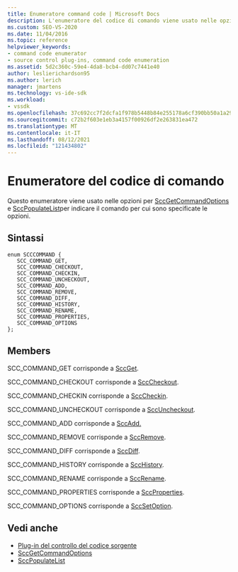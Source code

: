 ```yaml
---
title: Enumeratore command code | Microsoft Docs
description: L'enumeratore del codice di comando viene usato nelle opzioni per SccGetCommandOptions e SccPopulateListto per indicare il comando per cui sono specificate le opzioni.
ms.custom: SEO-VS-2020
ms.date: 11/04/2016
ms.topic: reference
helpviewer_keywords:
- command code enumerator
- source control plug-ins, command code enumeration
ms.assetid: 5d2c360c-59e4-4da8-bcb4-dd07c7441e40
author: leslierichardson95
ms.author: lerich
manager: jmartens
ms.technology: vs-ide-sdk
ms.workload:
- vssdk
ms.openlocfilehash: 37c692cc7f2dcfa1f978b5448b84e255178a6cf390bb50a1a2918a6981a07543
ms.sourcegitcommit: c72b2f603e1eb3a4157f00926df2e263831ea472
ms.translationtype: MT
ms.contentlocale: it-IT
ms.lasthandoff: 08/12/2021
ms.locfileid: "121434802"
---
```

# <a name="command-code-enumerator"></a>Enumeratore del codice di comando
Questo enumeratore viene usato nelle opzioni per [SccGetCommandOptions](../extensibility/sccgetcommandoptions-function.md) e [SccPopulateList](../extensibility/sccpopulatelist-function.md)per indicare il comando per cui sono specificate le opzioni.

## <a name="syntax"></a>Sintassi

```
enum SCCCOMMAND {
   SCC_COMMAND_GET,
   SCC_COMMAND_CHECKOUT,
   SCC_COMMAND_CHECKIN,
   SCC_COMMAND_UNCHECKOUT,
   SCC_COMMAND_ADD,
   SCC_COMMAND_REMOVE,
   SCC_COMMAND_DIFF,
   SCC_COMMAND_HISTORY,
   SCC_COMMAND_RENAME,
   SCC_COMMAND_PROPERTIES,
   SCC_COMMAND_OPTIONS
};
```

## <a name="members"></a>Members
SCC_COMMAND_GET corrisponde a [SccGet](../extensibility/sccget-function.md).

SCC_COMMAND_CHECKOUT corrisponde a [SccCheckout](../extensibility/scccheckout-function.md).

SCC_COMMAND_CHECKIN corrisponde a [SccCheckin](../extensibility/scccheckin-function.md).

SCC_COMMAND_UNCHECKOUT corrisponde a [SccUncheckout](../extensibility/sccuncheckout-function.md).

SCC_COMMAND_ADD corrisponde a [SccAdd.](../extensibility/sccadd-function.md)

SCC_COMMAND_REMOVE corrisponde a [SccRemove](../extensibility/sccremove-function.md).

SCC_COMMAND_DIFF corrisponde a [SccDiff](../extensibility/sccdiff-function.md).

SCC_COMMAND_HISTORY corrisponde a [SccHistory](../extensibility/scchistory-function.md).

SCC_COMMAND_RENAME corrisponde a [SccRename](../extensibility/sccrename-function.md).

SCC_COMMAND_PROPERTIES corrisponde a [SccProperties](../extensibility/sccproperties-function.md).

SCC_COMMAND_OPTIONS corrisponde a [SccSetOption](../extensibility/sccsetoption-function.md).

## <a name="see-also"></a>Vedi anche
- [Plug-in del controllo del codice sorgente](../extensibility/source-control-plug-ins.md)
- [SccGetCommandOptions](../extensibility/sccgetcommandoptions-function.md)
- [SccPopulateList](../extensibility/sccpopulatelist-function.md)
